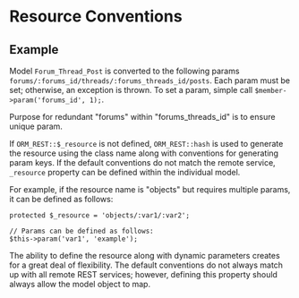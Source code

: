 # Resource Conventions

## Example

Model `Forum_Thread_Post` is converted to the following params 
`forums/:forums_id/threads/:forums_threads_id/posts`. Each param must be set; otherwise, an 
exception is thrown. To set a param, simple call `$member->param('forums_id', 1);`.

Purpose for redundant "forums" within "forums_threads_id" is to ensure unique param.

If `ORM_REST::$_resource` is not defined, `ORM_REST::hash` is used to generate the resource using the class name along 
with conventions for generating param keys. If the default conventions do not match the 
remote service, `_resource` property can be defined within the individual model.

For example, if the resource name is "objects" but requires multiple params, it can be 
defined as follows:

	protected $_resource = 'objects/:var1/:var2';
	
	// Params can be defined as follows:
	$this->param('var1', 'example');

The ability to define the resource along with dynamic parameters creates for a great deal 
of flexibility. The default conventions do not always match up with all remote REST services; 
however, defining this property should always allow the model object to map.
